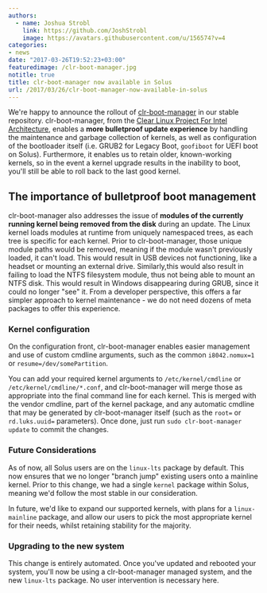 ```yaml
---
authors:
  - name: Joshua Strobl
    link: https://github.com/JoshStrobl
    image: https://avatars.githubusercontent.com/u/156574?v=4
categories:
- news
date: "2017-03-26T19:52:23+03:00"
featuredimage: /clr-boot-manager.jpg
notitle: true
title: clr-boot-manager now available in Solus
url: /2017/03/26/clr-boot-manager-now-available-in-solus
---
```


We're happy to announce the rollout of [clr-boot-manager](https://github.com/ikeydoherty/clr-boot-manager) in our stable repository. clr-boot-manager, from the [Clear Linux Project For Intel Architecture](https://clearlinux.org/), enables a **more bulletproof update experience** by handling the maintenance and garbage collection of kernels, as well as configuration of the bootloader itself (i.e. GRUB2 for Legacy Boot, `goofiboot` for UEFI boot on Solus). Furthermore, it enables us to retain older, known-working kernels, so in the event a kernel upgrade results in the inability to boot, you'll still be able to roll back to the last good kernel.

## The importance of bulletproof boot management

clr-boot-manager also addresses the issue of **modules of the currently running kernel being removed from the disk** during an update. The Linux kernel loads modules at runtime from uniquely namespaced trees, as each tree is specific for each kernel. Prior to clr-boot-manager, those unique module paths would be removed, meaning if the module wasn't previously loaded, it can't load. This would result in USB devices not functioning, like a headset or mounting an external drive. Similarly,this would also result in failing to load the NTFS filesystem module, thus not being able to mount an NTFS disk. This would result in Windows disappearing during GRUB, since it could no longer "see" it. From a developer perspective, this offers a far simpler approach to kernel maintenance - we do not need dozens of meta packages to offer this experience.

### Kernel configuration

On the configuration front, clr-boot-manager enables easier management and use of custom cmdline arguments, such as the common `i8042.nomux=1` or `resume=/dev/somePartition`.

You can add your required kernel arguments to `/etc/kernel/cmdline` or `/etc/kernel/cmdline/*.conf`, and clr-boot-manager will merge those as appropriate into the final command line for each kernel. This is merged with the vendor cmdline, part of the kernel package, and any automatic cmdline that may be generated by clr-boot-manager itself (such as the `root=` or `rd.luks.uuid=` parameters). Once done, just run `sudo clr-boot-manager update` to commit the changes.

### Future Considerations

As of now, all Solus users are on the `linux-lts` package by default. This now ensures that we no longer "branch jump" existing users onto a mainline kernel. Prior to this change, we had a single `kernel` package within Solus, meaning we'd follow the most stable in our consideration.

In future, we'd like to expand our supported kernels, with plans for a `linux-mainline` package, and allow our users to pick the most appropriate kernel for their needs, whilst retaining stability for the majority.

### Upgrading to the new system

This change is entirely automated. Once you've updated and rebooted your system, you'll now be using a clr-boot-manager managed system, and the new `linux-lts` package. No user intervention is necessary here.